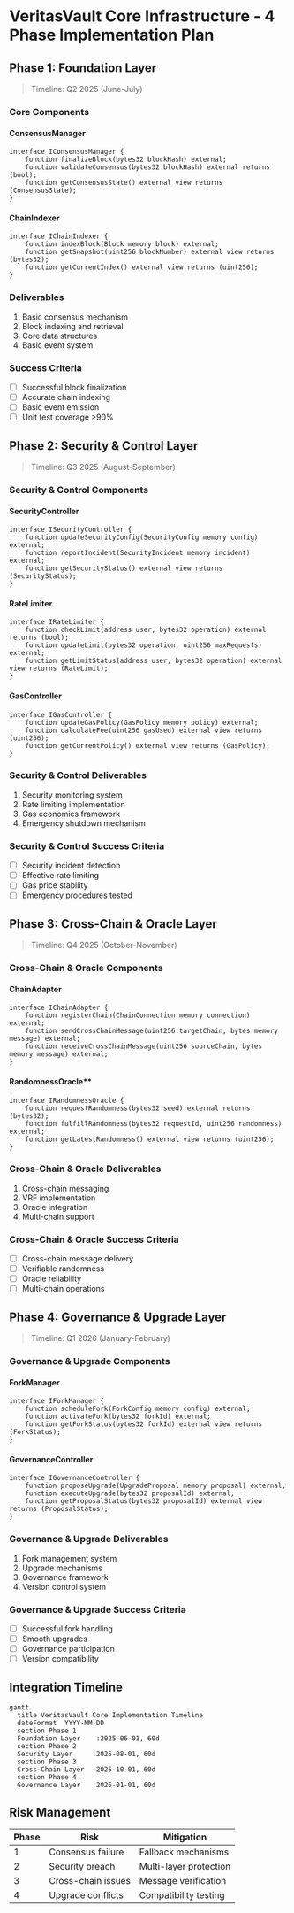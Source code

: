 # VeritasVault Core Infrastructure - 4 Phase Implementation Plan

## Phase 1: Foundation Layer

> Timeline: Q2 2025 (June-July)

### Core Components

#### ConsensusManager

  ```solidity
  interface IConsensusManager {
      function finalizeBlock(bytes32 blockHash) external;
      function validateConsensus(bytes32 blockHash) external returns (bool);
      function getConsensusState() external view returns (ConsensusState);
  }
  ```

#### ChainIndexer

  ```solidity
  interface IChainIndexer {
      function indexBlock(Block memory block) external;
      function getSnapshot(uint256 blockNumber) external view returns (bytes32);
      function getCurrentIndex() external view returns (uint256);
  }
  ```

### Deliverables

1. Basic consensus mechanism
2. Block indexing and retrieval
3. Core data structures
4. Basic event system

### Success Criteria

- [ ] Successful block finalization
- [ ] Accurate chain indexing
- [ ] Basic event emission
- [ ] Unit test coverage >90%

## Phase 2: Security & Control Layer

> Timeline: Q3 2025 (August-September)

### Security & Control Components

#### SecurityController

  ```solidity
  interface ISecurityController {
      function updateSecurityConfig(SecurityConfig memory config) external;
      function reportIncident(SecurityIncident memory incident) external;
      function getSecurityStatus() external view returns (SecurityStatus);
  }
  ```

#### RateLimiter

  ```solidity
  interface IRateLimiter {
      function checkLimit(address user, bytes32 operation) external returns (bool);
      function updateLimit(bytes32 operation, uint256 maxRequests) external;
      function getLimitStatus(address user, bytes32 operation) external view returns (RateLimit);
  }
  ```

#### GasController

  ```solidity
  interface IGasController {
      function updateGasPolicy(GasPolicy memory policy) external;
      function calculateFee(uint256 gasUsed) external view returns (uint256);
      function getCurrentPolicy() external view returns (GasPolicy);
  }
  ```

### Security & Control Deliverables

1. Security monitoring system
2. Rate limiting implementation
3. Gas economics framework
4. Emergency shutdown mechanism

### Security & Control Success Criteria

- [ ] Security incident detection
- [ ] Effective rate limiting
- [ ] Gas price stability
- [ ] Emergency procedures tested

## Phase 3: Cross-Chain & Oracle Layer

> Timeline: Q4 2025 (October-November)

### Cross-Chain & Oracle Components

#### ChainAdapter

  ```solidity
  interface IChainAdapter {
      function registerChain(ChainConnection memory connection) external;
      function sendCrossChainMessage(uint256 targetChain, bytes memory message) external;
      function receiveCrossChainMessage(uint256 sourceChain, bytes memory message) external;
  }
  ```

#### RandomnessOracle**

  ```solidity
  interface IRandomnessOracle {
      function requestRandomness(bytes32 seed) external returns (bytes32);
      function fulfillRandomness(bytes32 requestId, uint256 randomness) external;
      function getLatestRandomness() external view returns (uint256);
  }
  ```

### Cross-Chain & Oracle Deliverables

1. Cross-chain messaging
2. VRF implementation
3. Oracle integration
4. Multi-chain support

### Cross-Chain & Oracle Success Criteria

- [ ] Cross-chain message delivery
- [ ] Verifiable randomness
- [ ] Oracle reliability
- [ ] Multi-chain operations

## Phase 4: Governance & Upgrade Layer

>Timeline: Q1 2026 (January-February)

### Governance & Upgrade Components

#### ForkManager

  ```solidity
  interface IForkManager {
      function scheduleFork(ForkConfig memory config) external;
      function activateFork(bytes32 forkId) external;
      function getForkStatus(bytes32 forkId) external view returns (ForkStatus);
  }
  ```

#### GovernanceController
  
  ```solidity
  interface IGovernanceController {
      function proposeUpgrade(UpgradeProposal memory proposal) external;
      function executeUpgrade(bytes32 proposalId) external;
      function getProposalStatus(bytes32 proposalId) external view returns (ProposalStatus);
  }
  ```

### Governance & Upgrade Deliverables

1. Fork management system
2. Upgrade mechanisms
3. Governance framework
4. Version control system

### Governance & Upgrade Success Criteria

- [ ] Successful fork handling
- [ ] Smooth upgrades
- [ ] Governance participation
- [ ] Version compatibility

## Integration Timeline

```mermaid
gantt
  title VeritasVault Core Implementation Timeline
  dateFormat  YYYY-MM-DD
  section Phase 1
  Foundation Layer    :2025-06-01, 60d
  section Phase 2
  Security Layer     :2025-08-01, 60d
  section Phase 3
  Cross-Chain Layer  :2025-10-01, 60d
  section Phase 4
  Governance Layer   :2026-01-01, 60d
```

## Risk Management

| Phase | Risk               | Mitigation             |
| ----- | ------------------ | ---------------------- |
| 1     | Consensus failure  | Fallback mechanisms    |
| 2     | Security breach    | Multi-layer protection |
| 3     | Cross-chain issues | Message verification   |
| 4     | Upgrade conflicts  | Compatibility testing  |
